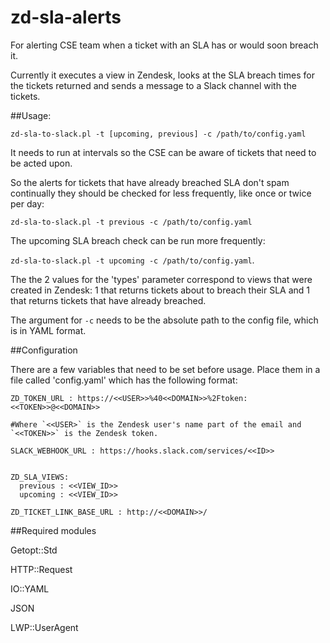 # zd-sla-alerts
For alerting CSE team when a ticket with an SLA has or would soon breach it.

Currently it executes a view in Zendesk, looks at the SLA breach times for the tickets returned and sends a message to a Slack channel with the tickets.

##Usage:


`zd-sla-to-slack.pl -t [upcoming, previous] -c /path/to/config.yaml`

It needs to run at intervals so the CSE can be aware of tickets that need to be acted upon.

So the alerts for tickets that have already breached SLA don't spam continually they should be checked for less frequently, like once or twice per day: 

`zd-sla-to-slack.pl -t previous -c /path/to/config.yaml`

The upcoming SLA breach check can be run more frequently:

`zd-sla-to-slack.pl -t upcoming -c /path/to/config.yaml`.

The the 2 values for the 'types' parameter correspond to views that were created in Zendesk: 1 that returns tickets about to breach their SLA and 1 that returns tickets that have already breached.

The argument for `-c` needs to be the absolute path to the config file, which is in YAML format.

##Configuration

There are a few variables that need to be set before usage.
Place them in a file called 'config.yaml' which has the following format:

```
ZD_TOKEN_URL : https://<<USER>>%40<<DOMAIN>>%2Ftoken:<<TOKEN>>@<<DOMAIN>>

#Where `<<USER>` is the Zendesk user's name part of the email and `<<TOKEN>>` is the Zendesk token.

SLACK_WEBHOOK_URL : https://hooks.slack.com/services/<<ID>>


ZD_SLA_VIEWS:
  previous : <<VIEW_ID>>
  upcoming : <<VIEW_ID>>

ZD_TICKET_LINK_BASE_URL : http://<<DOMAIN>>/
```


##Required modules

Getopt::Std

HTTP::Request

IO::YAML

JSON

LWP::UserAgent
